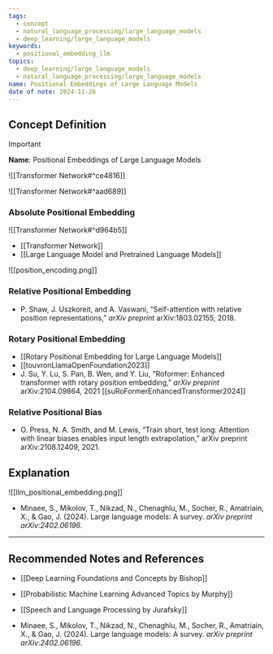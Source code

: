 ```yaml
---
tags:
  - concept
  - natural_language_processing/large_language_models
  - deep_learning/large_language_models
keywords:
  - positional_embedding_llm
topics:
  - deep_learning/large_language_models
  - natural_language_processing/large_language_models
name: Positional Embeddings of Large Language Models
date of note: 2024-11-26
---
```


## Concept Definition

>[!important]
>**Name**: Positional Embeddings of Large Language Models

![[Transformer Network#^ce4816]]

![[Transformer Network#^aad689]]

### Absolute Positional Embedding

![[Transformer Network#^d964b5]]

- [[Transformer Network]]
- [[Large Language Model and Pretrained Language Models]]

![[position_encoding.png]]

### Relative Positional Embedding


- P. Shaw, J. Uszkoreit, and A. Vaswani, “Self-attention with relative position representations,” *arXiv preprint* arXiv:1803.02155, 2018.


### Rotary Positional Embedding

- [[Rotary Positional Embedding for Large Language Models]]
- [[touvronLlamaOpenFoundation2023]]
- J. Su, Y. Lu, S. Pan, B. Wen, and Y. Liu, “Roformer: Enhanced transformer with rotary position embedding,” *arXiv preprint* arXiv:2104.09864, 2021 [[suRoFormerEnhancedTransformer2024]]

### Relative Positional Bias

- O. Press, N. A. Smith, and M. Lewis, “Train short, test long: Attention with linear biases enables input length extrapolation,” arXiv preprint arXiv:2108.12409, 2021.

## Explanation

![[llm_positional_embedding.png]]


- Minaee, S., Mikolov, T., Nikzad, N., Chenaghlu, M., Socher, R., Amatriain, X., & Gao, J. (2024). Large language models: A survey. _arXiv preprint arXiv:2402.06196_.



-----------
##  Recommended Notes and References


- [[Deep Learning Foundations and Concepts by Bishop]]
- [[Probabilistic Machine Learning Advanced Topics by Murphy]]
- [[Speech and Language Processing by Jurafsky]]

- Minaee, S., Mikolov, T., Nikzad, N., Chenaghlu, M., Socher, R., Amatriain, X., & Gao, J. (2024). Large language models: A survey. _arXiv preprint arXiv:2402.06196_.